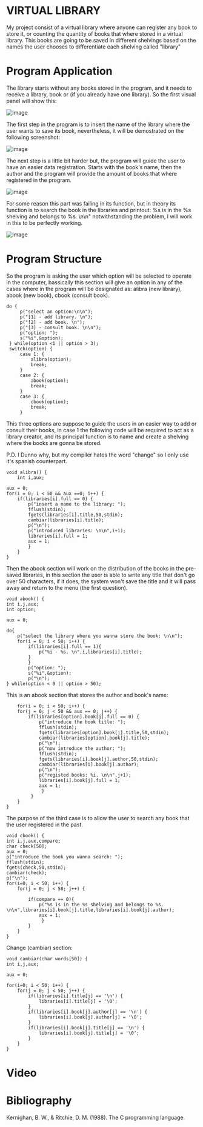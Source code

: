 # VIRTUAL LIBRARY

My project consist of a virtual library where anyone can register any book to store it, or counting the quantity of books that where stored in a virtual library.
This books are going to be saved in different shelvings based on the names the user chooses to differentiate each shelving called "library"

# Program Application

The library starts without any books stored in the program, and it needs to receive a library, book or (if you already have one library). So the first visual panel will show this:
    
  ![image](https://user-images.githubusercontent.com/88512704/142443661-8340b734-fb97-4434-abba-b3e3a966793f.png)
  
The first step in the program is to insert the name of the library where the user wants to save its book, nevertheless, it will be demostrated on the following screenshot:

  ![image](https://user-images.githubusercontent.com/88512704/142449469-15d7d3cb-40d1-4ced-93a1-9fd2edea832f.png)
  
The next step is a little bit harder but, the program will guide the user to have an easier data registration. Starts with the book's name, then the author and the program will provide the amount of books that where registered in the program.

  ![image](https://user-images.githubusercontent.com/88512704/142444223-e4d711b4-4bc4-4f58-96c9-f1466feaa8db.png)

For some reason this part was failing in its function, but in theory its function is to search the book in the libraries and printout: %s is in the %s shelving and belongs to %s. \n\n" notwithstanding the problem, I will work in this to be perfectly working.
  
  ![image](https://user-images.githubusercontent.com/88512704/142449821-42ef9f26-e3d1-41e6-8db9-16031a8f794a.png)


# Program Structure

So the program is asking the user which option will be selected to operate in the computer, bassically this section will give an option in any of the cases where in the program will be designated as: alibra (new library), abook (new book), cbook (consult book). 

    do {
         p("select an option:\n\n");
         p("[1] - add library. \n");
         p("[2] - add book. \n");
         p("[3] - consult book. \n\n");
         p("option: ");
         s("%i",&option);
     } while(option <1 || option > 3); 
     switch(option) {
         case 1: {
             alibra(option);
             break;
         }
         case 2: {
             abook(option);
             break;
         }
         case 3: {
             cbook(option);
             break;
         }

This three options are suppose to guide the users in an easier way to add or consult their books, in case 1 the following code will be required to act as a library creator, and its principal function is to name and create a shelving where the books are gonna be stored. 

P.D. I Dunno why, but  my compiler hates the word "change" so I only use it's spanish counterpart.

    void alibra() {
        int i,aux;
   
    aux = 0;
    for(i = 0; i < 50 && aux ==0; i++) {
        if(libraries[i].full == 0) {
            p("insert a name to the library: ");
            fflush(stdin);
            fgets(libraries[i].title,50,stdin);
            cambiar(libraries[i].title);
            p("\n");
            p("introduced libraries: \n\n",i+1);
            libraries[i].full = 1;
            aux = 1;
            }
        }
    }

Then the abook section will work on the distribution of the books in the pre-saved libraries, in this section the user is able to write any title that don't go over 50 characters, if it does, the system won't save the title and it will pass away and return to the menu (the first question).

    void abook() {
    int i,j,aux;
    int option;
    
    aux = 0; 
    
    do{
        p("select the library where you wanna store the book: \n\n");
        for(i = 0; i < 50; i++) {
            if(libraries[i].full == 1){
                p("%i - %s. \n",i,libraries[i].title);
            }
            }
            p("option: ");
            s("%i",&option);
            p("\n");
    } while(option < 0 || option > 50);
    
 This is an abook section that stores the author and book's name:
 
        for(i = 0; i < 50; i++) {
        for(j = 0; j < 50 && aux == 0; j++) {
            if(libraries[option].book[j].full == 0) {
                p("introduce the book title: ");
                fflush(stdin);
                fgets(libraries[option].book[j].title,50,stdin);
                cambiar(libraries[option].book[j].title);
                p("\n");
                p("now introduce the author: ");
                fflush(stdin);
                fgets(libraries[i].book[j].author,50,stdin);
                cambiar(libraries[i].book[j].author);
                p("\n");
                p("registed books: %i. \n\n",j+1);
                libraries[i].book[j].full = 1;
                aux = 1;
                 }        
             }
        }
    }
    
The purpose of the third case is to allow the user to search any book that the user registered in the past.  
    
    void cbook() {
    int i,j,aux,compare;
    char check[50];
    aux = 0;
    p("introduce the book you wanna search: ");
    fflush(stdin);
    fgets(check,50,stdin);
    cambiar(check);
    p("\n");
    for(i=0; i < 50; i++) {
        for(j = 0; j < 50; j++) {
           
            if(compare == 0){
                p("%s is in the %s shelving and belongs to %s. \n\n",libraries[i].book[j].title,libraries[i].book[j].author);
                aux = 1;
                 }
            }
        }
    }
    
Change (cambiar) section:

    void cambiar(char words[50]) {
    int i,j,aux;
    
    aux = 0;
    
    for(i=0; i < 50; i++) {
        for(j = 0; j < 50; j++) {
            if(libraries[i].title[j] == '\n') {
                libraries[i].title[j] = '\0';
            }
            if(libraries[i].book[j].author[j] == '\n') {
                libraries[i].book[j].author[j] = '\0';
            }
            if(libraries[i].book[j].title[j] == '\n') {
                libraries[i].book[j].title[j] = '\0';
            }
        }
    }
# Video

# Bibliography 

Kernighan, B. W., & Ritchie, D. M. (1988). The C programming language.
